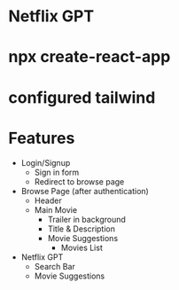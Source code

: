 # Netflix GPT

# npx create-react-app

# configured tailwind

# Features

- Login/Signup
  - Sign in form
  - Redirect to browse page
- Browse Page (after authentication)
  - Header
  - Main Movie
    - Trailer in background
    - Title & Description
    - Movie Suggestions
      - Movies List
- Netflix GPT
  - Search Bar
  - Movie Suggestions
